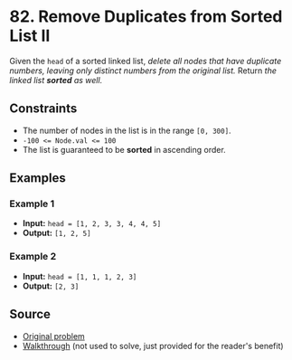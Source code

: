 # 82. Remove Duplicates from Sorted List II

Given the `head` of a sorted linked list, _delete all nodes that have duplicate numbers, leaving only distinct numbers from the original list._ Return _the linked list **sorted** as well._

## Constraints

-   The number of nodes in the list is in the range `[0, 300]`.
-   `-100 <= Node.val <= 100`
-   The list is guaranteed to be **sorted** in ascending order.

## Examples

### Example 1

-   **Input:** `head = [1, 2, 3, 3, 4, 4, 5]`
-   **Output:** `[1, 2, 5]`

### Example 2

-   **Input:** `head = [1, 1, 1, 2, 3]`
-   **Output:** `[2, 3]`

## Source

-   [Original problem](https://leetcode.com/problems/remove-duplicates-from-sorted-list-ii/)
-   [Walkthrough](https://hackmd.io/@1jq1EE_STRG5Vc9jZ5rt7w/H1wLTjde_) (not used to solve, just provided for the reader's benefit)
